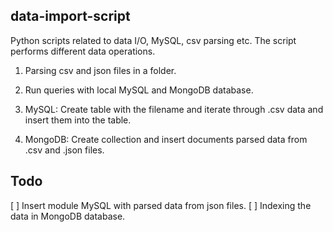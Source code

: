 ## data-import-script
Python scripts related to data I/O, MySQL, csv parsing etc. The script performs different data operations.

1. Parsing csv and json files in a folder.

2. Run queries with local MySQL and MongoDB database.

3. MySQL: Create table with the filename and iterate through .csv data and insert them into the table.

4. MongoDB: Create collection and insert documents parsed data from .csv and .json files.


## Todo
[ ] Insert module MySQL with parsed data from json files.
[ ] Indexing the data in MongoDB database.

